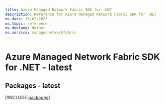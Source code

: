```yaml
---
title: Azure Managed Network Fabric SDK for .NET
description: Reference for Azure Managed Network Fabric SDK for .NET
ms.date: 11/02/2023
ms.topic: reference
ms.devlang: dotnet
ms.service: managednetworkfabric
---
```

# Azure Managed Network Fabric SDK for .NET - latest
## Packages - latest
[!INCLUDE [packages](managed-network-fabric-index.md)]